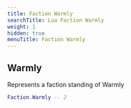 ```yaml
---
title: Faction Warmly
searchTitle: Lua Faction Warmly
weight: 1
hidden: true
menuTitle: Faction Warmly
---
```

## Warmly
Represents a faction standing of Warmly
```lua
Faction.Warmly -- 2
```